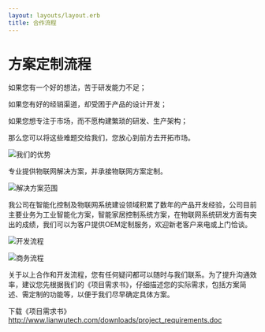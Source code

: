 ```yaml
---
layout: layouts/layout.erb
title: 合作流程
---
```


方案定制流程
==

如果您有一个好的想法，苦于研发能力不足；

如果您有好的经销渠道，却受困于产品的设计开发；

如果您想专注于市场，而不愿构建繁琐的研发、生产架构；

那么您可以将这些难题交给我们，您放心到前方去开拓市场。

![我们的优势](advantage.png)

专业提供物联网解决方案，并承接物联网方案定制。

![解决方案范围](solutions.png)

我公司在智能化控制及物联网系统建设领域积累了数年的产品开发经验，公司目前主要业务为工业智能化方案，智能家居控制系统方案，在物联网系统研发方面有突出的成绩，我们可以为客户提供OEM定制服务，欢迎新老客户来电或上门恰谈。

![开发流程](develop_flow.png)


![商务流程](business_flow.png)
 
 
关于以上合作和开发流程，您有任何疑问都可以随时与我们联系。为了提升沟通效率，建议您先根据我们的《项目需求书》，仔细描述您的实际需求，包括方案简述、需定制的功能等，以便于我们尽早确定具体方案。

下载《项目需求书》<http://www.lianwutech.com/downloads/project_requirements.doc>